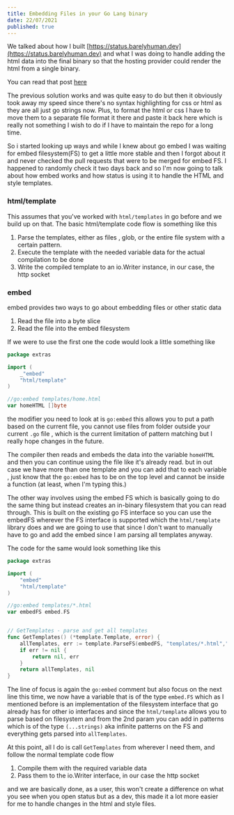 ```yaml
---
title: Embedding Files in your Go Lang binary
date: 22/07/2021
published: true
---
```


We talked about how I built [https://status.barelyhuman.dev](https://status.barelyhuman.dev) and what I was doing to handle adding the html data into
the final binary so that the hosting provider could render the html from a single binary.

You can read that post [here](https://reaper.is/posts/status-vercel-and-how-did-it.html)

The previous solution works and was quite easy to do but then it obviously took away my speed since there's no syntax highlighting for css or html as
they are all just go strings now. Plus, to format the html or css I have to move them to a separate file format it there and paste it back here which
is really not something I wish to do if I have to maintain the repo for a long time.

So i started looking up ways and while I knew about go embed I was waiting for embed filesystem(FS) to get a little more stable and then I forgot
about it and never checked the pull requests that were to be merged for embed FS. I happened to randomly check it two days back and so I'm now going
to talk about how embed works and how status is using it to handle the HTML and style templates.

### html/template

This assumes that you've worked with `html/templates` in go before and we build up on that. The basic html/template code flow is something like this

1. Parse the templates, either as files , glob, or the entire file system with a certain pattern.
2. Execute the template with the needed variable data for the actual compilation to be done
3. Write the compiled template to an io.Writer instance, in our case, the http socket

### embed

embed provides two ways to go about embedding files or other static data

1. Read the file into a byte slice
2. Read the file into the embed filesystem

If we were to use the first one the code would look a little something like

```go
package extras

import (
	_"embed"
	"html/template"
)

//go:embed templates/home.html
var homeHTML []byte
```

the modifier you need to look at is `go:embed` this allows you to put a path based on the current file, you cannot use files from folder outside your
current `.go` file , which is the current limitation of pattern matching but I really hope changes in the future.

The compiler then reads and embeds the data into the variable `homeHTML` and then you can continue using the file like it's already read. but in out
case we have more than one template and you can add that to each variable , just know that the `go:embed` has to be on the top level and cannot be
inside a function (at least, when I'm typing this.)

The other way involves using the embed FS which is basically going to do the same thing but instead creates an in-binary filesystem that you can read
through. This is built on the existing go FS interface so you can use the embedFS wherever the FS interface is supported which the `html/template`
library does and we are going to use that since I don't want to manually have to go and add the embed since I am parsing all templates anyway.

The code for the same would look something like this

```go
package extras

import (
	"embed"
	"html/template"
)

//go:embed templates/*.html
var embedFS embed.FS


// GetTemplates - parse and get all templates
func GetTemplates() (*template.Template, error) {
	allTemplates, err := template.ParseFS(embedFS, "templates/*.html","styles/styles.html")
	if err != nil {
		return nil, err
	}
	return allTemplates, nil
}
```

The line of focus is again the `go:embed` comment but also focus on the next line this time, we now have a variable that is of the type `embed.FS`
which as I mentioned before is an implementation of the filesystem interface that go already has for other io interfaces and since the `html/template`
allows you to parse based on filesystem and from the 2nd param you can add in patterns which is of the type `(...strings)` aka infinite patterns on
the FS and everything gets parsed into `allTemplates`.

At this point, all I do is call `GetTemplates` from wherever I need them, and follow the normal template code flow

1. Compile them with the required variable data
2. Pass them to the io.Writer interface, in our case the http socket

and we are basically done, as a user, this won't create a difference on what you see when you open status but as a dev, this made it a lot more easier
for me to handle changes in the html and style files.
